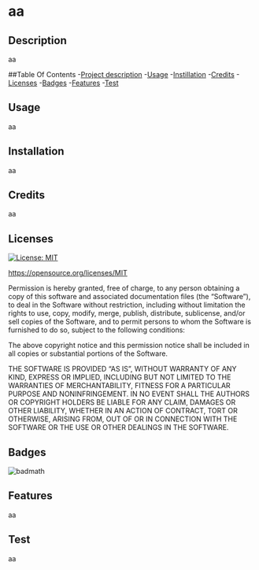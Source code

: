 # aa

  ## Description
  aa

  ##Table Of Contents
  -[Project description](#Description)
  -[Usage](#Usage)
  -[Instillation](#Installation)
  -[Credits](#Credits)
  -[Licenses](#Licenses)
  -[Badges](#Badges)
  -[Features](#features)
  -[Test](#Test)

  ## Usage 
  aa

  ## Installation
  aa

  ## Credits
  aa

  ## Licenses
  [![License: MIT](https://img.shields.io/badge/License-MIT-yellow.svg)](https://opensource.org/licenses/MIT)

  https://opensource.org/licenses/MIT


  Permission is hereby granted, free of charge, to any person obtaining a copy of this software and associated documentation files (the “Software”), to deal in the Software without restriction, including without limitation the rights to use, copy, modify, merge, publish, distribute, sublicense, and/or sell copies of the Software, and to permit persons to whom the Software is furnished to do so, subject to the following conditions:

The above copyright notice and this permission notice shall be included in all copies or substantial portions of the Software.

THE SOFTWARE IS PROVIDED “AS IS”, WITHOUT WARRANTY OF ANY KIND, EXPRESS OR IMPLIED, INCLUDING BUT NOT LIMITED TO THE WARRANTIES OF MERCHANTABILITY, FITNESS FOR A PARTICULAR PURPOSE AND NONINFRINGEMENT. IN NO EVENT SHALL THE AUTHORS OR COPYRIGHT HOLDERS BE LIABLE FOR ANY CLAIM, DAMAGES OR OTHER LIABILITY, WHETHER IN AN ACTION OF CONTRACT, TORT OR OTHERWISE, ARISING FROM, OUT OF OR IN CONNECTION WITH THE SOFTWARE OR THE USE OR OTHER DEALINGS IN THE SOFTWARE.

  ## Badges
  ![badmath](https://img.shields.io/github/languages/top/lernantino/badmath)

  ## Features
  aa

  ## Test
  aa

